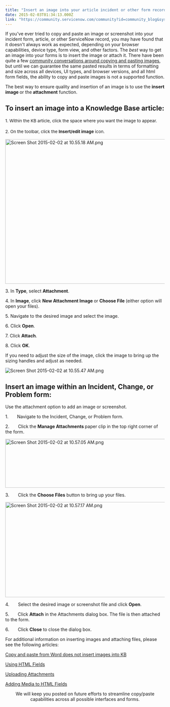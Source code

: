```yaml
---
title: "Insert an image into your article incident or other form record"
date: 2015-02-03T01:34:13.000Z
link: "https://community.servicenow.com/community?id=community_blog&sys_id=6c8de269dbd0dbc01dcaf3231f96198d"
---
```

<p class="p1">If you've ever tried to copy and paste an image or screenshot into your incident form, article, or other ServiceNow record, you may have found that it doesn't always work as expected, depending on your browser capabilities, device type, form view, and other factors. The <em>best</em> way to get an image into your forms is to insert the image or attach it. There have been quite a few <a title="" _jive_internal="true" href="/search.jspa?q=copy paste images&amp;type=discussion">community conversations around copying and pasting images</a>, but until we can guarantee the same pasted results in terms of formatting and size across all devices, UI types, and browser versions, and all html form fields, the ability to copy and paste images is not a supported function.</p><p class="p1"></p><p class="p1">The best way to ensure quality and insertion of an image is to use the <strong>insert image </strong>or the<strong> attachment</strong> function.</p><p class="p1"></p><h2 class="p1">To insert an image into a Knowledge Base article:</h2><p><span style="font-size: 10pt; line-height: 1.5em;">1. Within the KB article, click the space where you want the image to appear.</span></p><p><span style="font-size: 10pt; line-height: 1.5em;">2. On the toolbar, click the </span><span style="font-size: 10pt; line-height: 1.5em;"><strong>Insert/edit image</strong></span><span style="font-size: 10pt; line-height: 1.5em;"> icon.</span></p><p><img   alt="Screen Shot 2015-02-02 at 10.55.18 AM.png" class="jive-image image-5" src="c2c37046db5097041dcaf3231f96197e.iix" style="height: 456px; width: 620px; display: block; margin-left: auto; margin-right: auto;"/></p><p>3. In <strong>Type</strong>, select <strong>Attachment</strong>.</p><p>4. In <strong>Image</strong>, click <strong>New Attachment Image </strong>or <strong>Choose File </strong>(either option will open your files).</p><p>5. Navigate to the desired image and select the image.</p><p>6. Click <strong>Open</strong>.</p><p>7. Click <strong>Attach</strong>.</p><p>8. Click <strong>OK</strong>.</p><p class="p3"></p><p class="p3">If you need to adjust the size of the image, click the image to bring up the sizing handles and adjust as needed.</p><p class="p3"><img   alt="Screen Shot 2015-02-02 at 10.55.47 AM.png" class="image-1 jive-image" src="3e2cc442db1417049c9ffb651f961926.iix" style="height: auto; display: block; margin-left: auto; margin-right: auto;"/></p><h2 class="p3"></h2><h2 class="p3">Insert an image within an Incident, Change, or Problem form:</h2><p class="p3">Use the attachment option to add an image or screenshot.</p><p class="p3"></p><p class="p4">1.<span class="s1">       </span>Navigate to the Incident, Change, or Problem form.</p><p class="p4">2.<span class="s1">       </span>Click the <strong>Manage Attachments </strong>paper clip in the top right corner of the form.</p><p class="p4"><img   alt="Screen Shot 2015-02-02 at 10.57.05 AM.png" class="jive-image image-3" src="77bb63f9dbd81704ed6af3231f9619d8.iix" style="height: 154px; width: 620px; display: block; margin-left: auto; margin-right: auto;"/></p><p class="p4">3.<span class="s1">       </span>Click the <strong>Choose Files</strong> button to bring up your files.</p><p class="p4"><img   alt="Screen Shot 2015-02-02 at 10.57.17 AM.png" class="jive-image image-4" src="80545d4edbd89f048c8ef4621f9619f0.iix" style="height: 300px; width: 620px; display: block; margin-left: auto; margin-right: auto;"/></p><p class="p4">4.<span class="s1">       </span>Select the desired image or screenshot file and click <strong>Open</strong>.</p><p class="p4">5.<span class="s1">       </span>Click <strong>Attach</strong> in the Attachments dialog box. The file is then attached to the form.</p><p class="p4">6.<span class="s1">       </span>Click <strong>Close</strong> to close the dialog box.</p><p class="p5"></p><p class="p3">For additional information on inserting images and attaching files, please see the following articles:</p><p class="p3"><a title="i.service-now.com/kb_view_customer.do?sysparm_article=KB0523218" href="https://hi.service-now.com/kb_view_customer.do?sysparm_article=KB0523218">Copy and paste from Word does not insert images into KB</a></p><p class="p3"><a title="ki.servicenow.com/index.php?title=Using_HTML_Fields" href="http://wiki.servicenow.com/index.php?title=Using_HTML_Fields">Using HTML Fields</a></p><p class="p3"><a title="ki.servicenow.com/index.php?title=Uploading_Attachments" href="http://wiki.servicenow.com/index.php?title=Uploading_Attachments">Uploading Attachments</a></p><p class="p3"><a title="ki.servicenow.com/index.php?title=Adding_Media_to_HTML_Fields" href="http://wiki.servicenow.com/index.php?title=Adding_Media_to_HTML_Fields">Adding Media to HTML Fields</a></p><p class="p3"></p><p class="p3" style="text-align: center;"></p><p class="p3" style="text-align: center;">We will keep you posted on future efforts to streamline copy/paste capabilities across all possible interfaces and forms.</p>